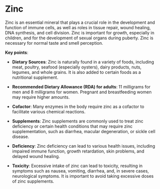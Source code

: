 <!--
source:
tags: nutrition mineral
-->

# Zinc

Zinc is an essential mineral that plays a crucial role in the development and function of immune cells, as well as roles in tissue repair, wound healing, DNA synthesis, and cell division. Zinc is important for growth, especially in children, and for the development of sexual organs during puberty. Zinc is necessary for normal taste and smell perception.

**Key points**:

* **Dietary Sources**: Zinc is naturally found in a variety of foods, including meat, poultry, seafood (especially oysters), dairy products, nuts, legumes, and whole grains. It is also added to certain foods as a nutritional supplement.

* **Recommended Dietary Allowance (RDA) for adults**: 11 milligrams for men and 8 milligrams for women. Pregnant and breastfeeding women may require higher amounts.

* **Cofactor**: Many enzymes in the body require zinc as a cofactor to facilitate various chemical reactions.

* **Supplements**: Zinc supplements are commonly used to treat zinc deficiency or certain health conditions that may require zinc supplementation, such as diarrhea, macular degeneration, or sickle cell disease.

* **Deficiency**: Zinc deficiency can lead to various health issues, including impaired immune function, growth retardation, skin problems, and delayed wound healing.

* **Toxicity**: Excessive intake of zinc can lead to toxicity, resulting in symptoms such as nausea, vomiting, diarrhea, and, in severe cases, neurological symptoms. It is important to avoid taking excessive doses of zinc supplements.
